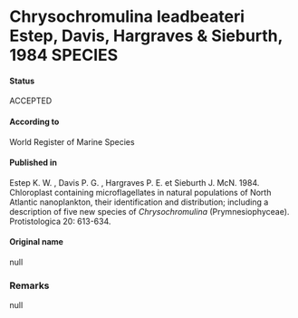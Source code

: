 Chrysochromulina leadbeateri Estep, Davis, Hargraves & Sieburth, 1984 SPECIES
=======

#### Status
ACCEPTED

#### According to
World Register of Marine Species

#### Published in
Estep K. W. , Davis P. G. , Hargraves P. E. et Sieburth J. McN. 1984. Chloroplast containing microflagellates in natural populations of North Atlantic nanoplankton, their identification and distribution; including a description of five new species of <i>Chrysochromulina</i> (Prymnesiophyceae). Protistologica 20: 613-634.

#### Original name
null

### Remarks
null